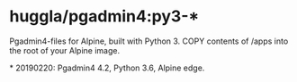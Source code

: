 # huggla/pgadmin4:py3-*
Pgadmin4-files for Alpine, built with Python 3. COPY contents of /apps into the root of your Alpine image.

\* 20190220: Pgadmin4 4.2, Python 3.6, Alpine edge.

